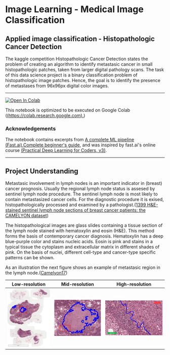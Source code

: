# Image Learning - Medical Image Classification 

## Applied image classification - Histopathologic Cancer Detection 

The kaggle competition Histopathologic Cancer Detection states the problem of creating an algorithm to identify metastasic cancer in small histopathologic patches, taken from larger digital pathology scans. The task of this data science project is a binary classification problem of histopathologic image patches. Hence, the goal is to identify the presence of metastases from 96x96px digital color images.

***

[![Open In Colab](https://colab.research.google.com/assets/colab-badge.svg)](https://colab.research.google.com/github/googlecolab/colabtools/blob/master/notebooks/colab-github-demo.ipynb)

This notebook is optimized to be executed on Google Colab ([(https://colab.research.google.com).]((https://colab.research.google.com).))


### Acknowledgements

The notebook contains excerpts from [A complete ML pipeline (Fast.ai)](https://www.kaggle.com/qitvision/a-complete-ml-pipeline-fast-ai/comments#470204),[Complete beginner's guide](https://www.kaggle.com/gomezp/complete-beginner-s-guide-eda-keras-lb-0-93), and was inspired by fast.ai's online course [(Practical Deep Learning for Coders, v3)](https://course.fast.ai/).

***

## Project Understanding

Metastasic involvement in lymph nodes is an important indicator in (breast) cancer prognosis. Usually the regional lymph node status is assesed by sentinel lymph node procedure. The sentinel lymph node is most likely to contain metastasized cancer cells. For the diagnostic procedure it is exised, histopathologically processed and examined by a pathologist.([1399 H&E-stained sentinel lymph node sections of breast cancer patients: the CAMELYON dataset](https://academic.oup.com/gigascience/article/7/6/giy065/5026175))

The histopathological images are glass slides containing a tissue section of the lymph node stained with hematoxylin and eosin (H&E). This method forms the basis of contemporary cancer diagnosis. Hematoxylin has a deep blue-purple color and stains nucleic acids. Eosin is pink and stains in a typical tissue the cytoplasm and extracellular matrix in different shades of pink. On the basis of nuclei, different cell-type and cancer-type specific patterns can be shown.

As an illustration the next figure shows an example of metastasic region in the lymph node.([Camelyon17](https://camelyon17.grand-challenge.org/Background/))

Low-resolution  | Mid-resolution | High-resolution
  ------------- | ------------- | -------------
  ![alt](https://raw.githubusercontent.com/myrmsch/Image_Learning_Medical_Image_Classification/master/sample_images/example_low_resolution.png)  | ![alt](https://raw.githubusercontent.com/myrmsch/Image_Learning_Medical_Image_Classification/master/sample_images/example_mid_resolution.png) | ![alt](https://raw.githubusercontent.com/myrmsch/Image_Learning_Medical_Image_Classification/master/sample_images/example_high_resolution.png)





 



